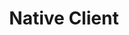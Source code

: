 ---
title: Native Client
description: "Native Client is a sandbox for running compiled C and C++ code in the browser efficiently and securely, independent of the user's operating system."
layout: 'layouts/project-landing.njk'
---